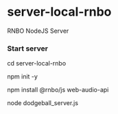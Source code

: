 # server-local-rnbo

RNBO NodeJS Server

### Start server

cd server-local-rnbo

npm init -y

npm install @rnbo/js web-audio-api

node dodgeball_server.js
